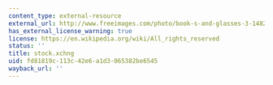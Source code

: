 ```yaml
---
content_type: external-resource
external_url: http://www.freeimages.com/photo/book-s-and-glasses-3-1482596
has_external_license_warning: true
license: https://en.wikipedia.org/wiki/All_rights_reserved
status: ''
title: stock.xchng
uid: fd81819c-113c-42e6-a1d3-065382be6545
wayback_url: ''
---
```

